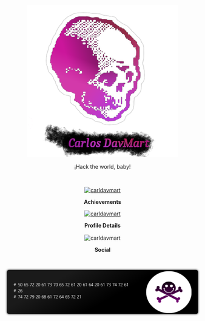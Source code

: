 <p align="center"><br>
  <img width="400px" src="calavera02.png">
</p>

<!--<h1 align="center">D A V M A R T</h1>-->

<p align="center">¡Hack the world, baby!</p>



<p align="center">
  <a aria-label="CarDavMart" href="#">
	<img src="" alt="">
  </a>
</p>


<p align="center">
	<a href="https://github.com/carldavmart">
<img src="https://github-readme-stats.vercel.app/api?username=carldavmart&show_icons=true&theme=radical" alt="carldavmart"/>
	</a>
</p>

 <p align="center"><b>Achievements</b></p>
<p align="center">
  <a href="https://github.com/carldavmart">
    <img src="https://github-profile-trophy.vercel.app/?username=carldavmart&margin-w=5&theme=radical" alt="carldavmart" />
  </a> 
</p>

<p align="center"><b>Profile Details</b></p
<a href="https://github.com/carldavmart">
<p align="center"><img height="180em" src="https://github-profile-summary-cards.vercel.app/api/cards/profile-details?username=carldavmart&theme=github_dark" alt="carldavmart" align = "center"/>
</p>
</a>

<p align="center"><b>Social</b></p>
<p align="center">
  <a aria-label="CarDavMart" href="https://t.me/atlasglory">
	<img src="https://img.shields.io/badge/Telegram Chat-black%20hat-blueviolet" alt="">
  </a>
</p>


<div align="center">
<a href="https://carldavmart.github.io/">
			<div>
				<img src="lema.png" width="650" alt="footer" style="border-radius: 5px;box-shadow: 0px 0px 5px black;"></a>
			</div>
</div>
